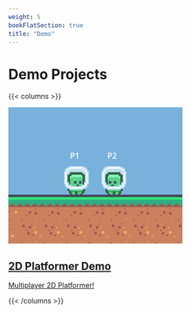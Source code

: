 ```yaml
---
weight: 5
bookFlatSection: true
title: "Demo"
---
```


# Demo Projects

{{< columns >}}

<a target="_none" href="https://github.com/maji-git/multiplay-demo-platformer-2d">

![2D Platformer](assets/plat-2d.png)

## 2D Platformer Demo
Multiplayer 2D Platformer!

</a>

{{< /columns >}}
